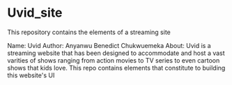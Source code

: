 # Uvid_site
 This repository contains the elements of a streaming site

Name: Uvid
Author: Anyanwu Benedict Chukwuemeka
About: Uvid is a streaming website that has been designed to accommodate and host a vast varities of shows ranging from action movies to TV series to even cartoon shows that kids love. This repo contains elements that constitute to building this website's UI